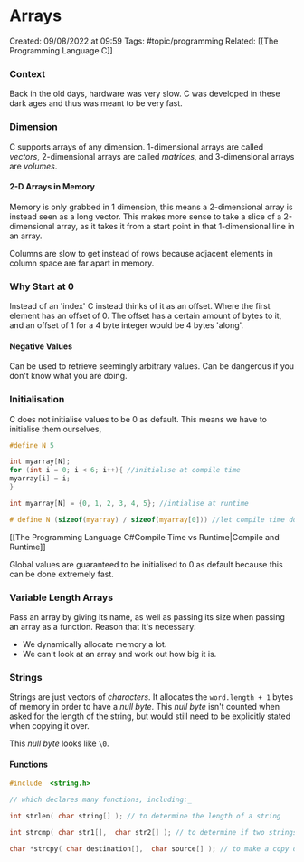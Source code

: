 # Arrays
Created: 09/08/2022 at 09:59
Tags: #topic/programming 
Related: [[The Programming Language C]]

### Context
Back in the old days, hardware was very slow. C was developed in these dark ages and thus was meant to be very fast.

### Dimension
C supports arrays of any dimension. 1-dimensional arrays are called *vectors*, 2-dimensional arrays are called *matrices*, and 3-dimensional arrays are *volumes*.

#### 2-D Arrays in Memory
Memory is only grabbed in 1 dimension, this means a 2-dimensional array is instead seen as a long vector. This makes more sense to take a slice of a 2-dimensional array, as it takes it from a start point in that 1-dimensional line in an array. 

Columns are slow to get instead of rows because adjacent elements in column space are far apart in memory.

### Why Start at 0
Instead of an 'index' C instead thinks of it as an offset. Where the first element has an offset of 0. The offset has a certain amount of bytes to it, and an offset of 1 for a 4 byte integer would be 4 bytes 'along'.

#### Negative Values
Can be used to retrieve seemingly arbitrary values. Can be dangerous if you don't know what you are doing.

### Initialisation
C does not initialise values to be 0 as default. This means we have to initialise them ourselves,
```c
#define N 5

int myarray[N];
for (int i = 0; i < 6; i++){ //initialise at compile time
myarray[i] = i;
}

int myarray[N] = {0, 1, 2, 3, 4, 5}; //intialise at runtime

# define N (sizeof(myarray) / sizeof(myarray[0])) //let compile time do the work
```
[[The Programming Language C#Compile Time vs Runtime|Compile and Runtime]] 

Global values are guaranteed to be initialised to 0 as default because this can be done extremely fast.

### Variable Length Arrays
Pass an array by giving its name, as well as passing its size when passing an array as a function. 
Reason that it's necessary:
- We dynamically allocate memory a lot.
- We can't look at an array and work out how big it is.

### Strings
Strings are just vectors of *characters*. It allocates the `word.length + 1` bytes of memory in order to have a *null byte*. This *null byte* isn't counted when asked for the length of the string, but would still need to be explicitly stated when copying it over.

This *null byte* looks like `\0`. 

#### Functions
```c
#include  <string.h>

// which declares many functions, including:_

int strlen( char string[] ); // to determine the length of a string

int strcmp( char str1[],  char str2[] ); // to determine if two strings are equal

char *strcpy( char destination[],  char source[] ); // to make a copy of a string
```